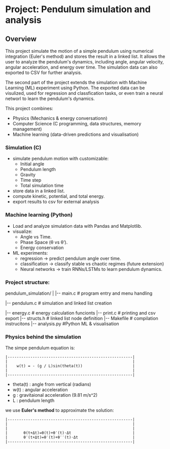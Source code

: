 # Project: Pendulum simulation and analysis
## Overview
This project simulate the motion of a simple pendulum using numerical integration (Euler's method) and stores the result in a linked list.
It allows the user to analyze the pendulum's dynamics, including angle, angular velocity, angular acceleration, and energy over time. The simulation data can also exported to CSV for further analysis.

The second part of the project extends the simulation with Machine Learning (ML) experiment using Python. The exported data can be visulized,
used for regression and classfication tasks, or even train a neural networl to learn the pendulum's dynamics.

This project combines:

- Physics (Mechanics & energy conversationn)
- Computer Science (C programming, data structures, memory management)
- Machine learning (data-driven predictions and visualisation)

### Simulation (C)
- simulate pendulum motion with customizable:
    - Initial angle
    - Pendulum length
    - Gravity
    - Time step
    - Total simulation time
- store data in a linked list.
- compute kinetic, potential, and total energy.
- export results to csv for external analysis

### Machine learning (Python)
- Load and analyze simulation data with Pandas and Matplotlib.
- visualize:
    - Angle vs Time.
    - Phase Space (θ vs θ’).
    - Energy conservation
- ML experiments:
    - regression -> predict pendulum angle over time.
    - classification -> classify stable vs chaotic regimes (future extension)
    - Neural networks -> train RNNs/LSTMs to learn pendulum dynamics.


### Project structure:
pendulum_simulation/
|
|-- main.c # program entry and menu handling

|-- pendulum.c # simulation and linked list creation

|-- energy.c # energy calculation funcionts
|-- print.c # printing and csv export
|-- structs.h # linked list node definition
|-- Makefile # compilation instrucitons
|-- analysis.py #Python ML & visualisation


### Physics behind the simulation
The simpe pendulum equation is:
    
    |-------------------------------------------------------|
    |                                                       |
    |    w(t) = - (g / L)sin(theta(t))                      |
    |                                                       |
    |-------------------------------------------------------|

- theta(t) : angle from vertical (radians)
- w(t) : angular acceleration
- g : gravitaional acceleration (9.81 m/s^2)
- L : pendulum length

we use **Euler's method** to approximate the solution:

    |-------------------------------------------------------|
    |                                                       |
    |                                                       |
    |       θ(t+Δt)=θ(t)+θ′(t)⋅Δt                           |
    |       θ′(t+Δt)=θ′(t)+θ′′(t)⋅Δt                        |
    |-------------------------------------------------------|

